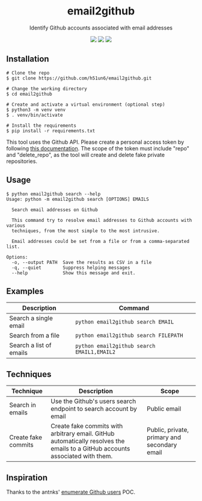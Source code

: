 <h1 align="center">email2github</h1>
<p align="center">Identify Github accounts associated with email addresses</p>
<p align="center">
  <a target="_blank" href="https://www.python.org/downloads/" title="Python version"><img src="https://img.shields.io/badge/python-%3E=_3.8-green.svg" /></a>
  <a target="_blank" href="LICENSE" title="License: MIT"><img src="https://img.shields.io/badge/License-MIT-blue.svg" /></a>
  <a target="_blank" href="https://github.com/s0md3v/Zen/releases" title="Latest release"><img src="https://img.shields.io/github/v/release/h51un6/email2github.svg" /></a>
</p>

## Installation

```
# Clone the repo
$ git clone https://github.com/h51un6/email2github.git

# Change the working directory
$ cd email2github

# Create and activate a virtual environment (optional step)
$ python3 -m venv venv
$ . venv/bin/activate

# Install the requirements
$ pip install -r requirements.txt
```

This tool uses the Github API. Please create a personal access token by following [this documentation](https://docs.github.com/en/authentication/keeping-your-account-and-data-secure/creating-a-personal-access-token). The scope of the token must include "repo" and "delete_repo", as the tool will create and delete fake private repositories.

## Usage

```
$ python email2github search --help
Usage: python -m email2github search [OPTIONS] EMAILS

  Search email addresses on Github

  This command try to resolve email addresses to Github accounts with various
  techniques, from the most simple to the most intrusive.

  Email addresses could be set from a file or from a comma-separated list.

Options:
  -o, --output PATH  Save the results as CSV in a file
  -q, --quiet        Suppress helping messages
  --help             Show this message and exit.
```

## Examples

| Description             | Command                                    |
|-------------------------|--------------------------------------------|
| Search a single email   | `python email2github search EMAIL`         |
| Search from a file      | `python email2github search FILEPATH`      |
| Search a list of emails | `python email2github search EMAIL1,EMAIL2` |


## Techniques

| Technique           | Description                                                       | Scope        |
|---------------------|-------------------------------------------------------------------|--------------|
| Search in emails    | Use the Github's users search endpoint to search account by email | Public email |
| Create fake commits | Create fake commits with arbitrary email. GitHub automatically resolves the emails to a GitHub accounts associated with them. | Public, private, primary and secondary email |

## Inspiration

Thanks to the antnks' [enumerate Github users](https://github.com/antnks/enumerate-github-users) POC.
